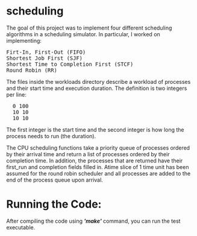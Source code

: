 # scheduling
The goal of this project was to implement four different scheduling algorithms in a scheduling simulator. In particular, I worked on implementing:
<pre>
Firt-In, First-Out (FIFO)
Shortest Job First (SJF)
Shortest Time to Completion First (STCF)
Round Robin (RR)
</pre>
The files inside the workloads directory describe a workload of processes and their start time and execution duration. The definition is two integers per line:
<pre>
  0 100
  10 10
  10 10
</pre>
The first integer is the start time and the second integer is how long the process needs to run (the duration).

The CPU scheduling functions take a priority queue of processes ordered by their arrival time and return a list of processes ordered by their completion time. In addition, the processes that are returned have their first_run and completion fields filled in. Atime slice of 1 time unit has been assumed for the round robin scheduler and all processes are added to the end of the process queue upon arrival.

# Running the Code:
After compiling the code using <b><i>'make'</i></b> command, you can run the test executable.
